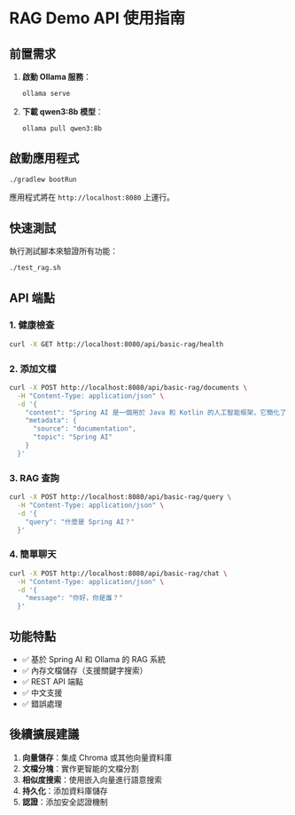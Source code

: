 # RAG Demo API 使用指南

## 前置需求

1. **啟動 Ollama 服務**：
   ```bash
   ollama serve
   ```

2. **下載 qwen3:8b 模型**：
   ```bash
   ollama pull qwen3:8b
   ```

## 啟動應用程式

```bash
./gradlew bootRun
```

應用程式將在 `http://localhost:8080` 上運行。

## 快速測試

執行測試腳本來驗證所有功能：
```bash
./test_rag.sh
```

## API 端點

### 1. 健康檢查
```bash
curl -X GET http://localhost:8080/api/basic-rag/health
```

### 2. 添加文檔
```bash
curl -X POST http://localhost:8080/api/basic-rag/documents \
  -H "Content-Type: application/json" \
  -d '{
    "content": "Spring AI 是一個用於 Java 和 Kotlin 的人工智能框架，它簡化了 AI 應用程式的開發。",
    "metadata": {
      "source": "documentation",
      "topic": "Spring AI"
    }
  }'
```

### 3. RAG 查詢
```bash
curl -X POST http://localhost:8080/api/basic-rag/query \
  -H "Content-Type: application/json" \
  -d '{
    "query": "什麼是 Spring AI？"
  }'
```

### 4. 簡單聊天
```bash
curl -X POST http://localhost:8080/api/basic-rag/chat \
  -H "Content-Type: application/json" \
  -d '{
    "message": "你好，你是誰？"
  }'
```

## 功能特點

- ✅ 基於 Spring AI 和 Ollama 的 RAG 系統
- ✅ 內存文檔儲存（支援關鍵字搜索）
- ✅ REST API 端點
- ✅ 中文支援
- ✅ 錯誤處理

## 後續擴展建議

1. **向量儲存**：集成 Chroma 或其他向量資料庫
2. **文檔分塊**：實作更智能的文檔分割
3. **相似度搜索**：使用嵌入向量進行語意搜索
4. **持久化**：添加資料庫儲存
5. **認證**：添加安全認證機制